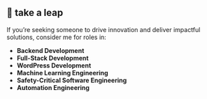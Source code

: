 

## 🔭 take a leap
If you’re seeking someone to drive innovation and deliver impactful solutions, consider me for roles in:
- **Backend Development**
- **Full-Stack Development**
- **WordPress Development**
- **Machine Learning Engineering**
- **Safety-Critical Software Engineering**
- **Automation Engineering**

